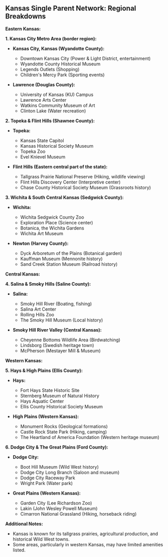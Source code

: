 ## Kansas Single Parent Network: Regional Breakdowns

**Eastern Kansas:**

**1. Kansas City Metro Area (border region):**

- **Kansas City, Kansas (Wyandotte County):**

  - Downtown Kansas City (Power & Light District, entertainment)
  - Wyandotte County Historical Museum
  - Legends Outlets (Shopping)
  - Children's Mercy Park (Sporting events)

- **Lawrence (Douglas County):**
  - University of Kansas (KU) Campus
  - Lawrence Arts Center
  - Watkins Community Museum of Art
  - Clinton Lake (Water recreation)

**2. Topeka & Flint Hills (Shawnee County):**

- **Topeka:**

  - Kansas State Capitol
  - Kansas Historical Society Museum
  - Topeka Zoo
  - Evel Knievel Museum

- **Flint Hills (Eastern central part of the state):**
  - Tallgrass Prairie National Preserve (Hiking, wildlife viewing)
  - Flint Hills Discovery Center (Interpretive center)
  - Chase County Historical Society Museum (Grassroots history)

**3. Wichita & South Central Kansas (Sedgwick County):**

- **Wichita:**

  - Wichita Sedgwick County Zoo
  - Exploration Place (Science center)
  - Botanica, the Wichita Gardens
  - Wichita Art Museum

- **Newton (Harvey County):**
  - Dyck Arboretum of the Plains (Botanical garden)
  - Kauffman Museum (Mennonite history)
  - Sand Creek Station Museum (Railroad history)

**Central Kansas:**

**4. Salina & Smoky Hills (Saline County):**

- **Salina:**

  - Smoky Hill River (Boating, fishing)
  - Salina Art Center
  - Rolling Hills Zoo
  - The Smoky Hill Museum (Local history)

- **Smoky Hill River Valley (Central Kansas):**
  - Cheyenne Bottoms Wildlife Area (Birdwatching)
  - Lindsborg (Swedish heritage town)
  - McPherson (Mestayer Mill & Museum)

**Western Kansas:**

**5. Hays & High Plains (Ellis County):**

- **Hays:**

  - Fort Hays State Historic Site
  - Sternberg Museum of Natural History
  - Hays Aquatic Center
  - Ellis County Historical Society Museum

- **High Plains (Western Kansas):**
  - Monument Rocks (Geological formations)
  - Castle Rock State Park (Hiking, camping)
  - The Heartland of America Foundation (Western heritage museum)

**6. Dodge City & The Great Plains (Ford County):**

- **Dodge City:**

  - Boot Hill Museum (Wild West history)
  - Dodge City Long Branch (Saloon and museum)
  - Dodge City Raceway Park
  - Wright Park (Water park)

- **Great Plains (Western Kansas):**
  - Garden City (Lee Richardson Zoo)
  - Lakin (John Wesley Powell Museum)
  - Cimarron National Grassland (Hiking, horseback riding)

**Additional Notes:**

- Kansas is known for its tallgrass prairies, agricultural production, and historical Wild West towns.
- Some areas, particularly in western Kansas, may have limited amenities listed.
